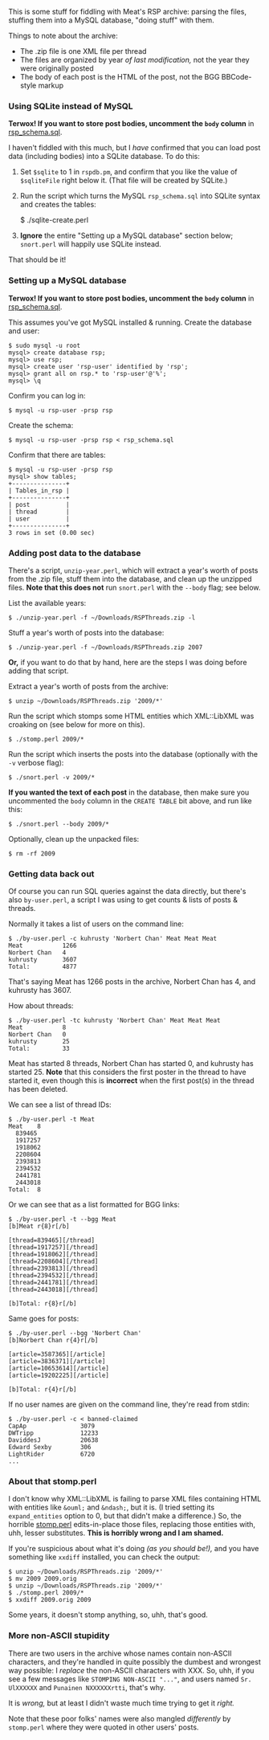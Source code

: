 This is some stuff for fiddling with Meat's RSP archive: parsing the files,
stuffing them into a MySQL database, "doing stuff" with them.

Things to note about the archive:
* The .zip file is one XML file per thread
* The files are organized by year *of last modification,* not the year they were originally posted
* The body of each post is the HTML of the post, not the BGG BBCode-style markup

### Using SQLite instead of MySQL ###

**Terwox!  If you want to store post bodies, uncomment the `body` column** in
[rsp_schema.sql](rsp_schema.sql).

I haven't fiddled with this much, but I *have* confirmed that you can load
post data (including bodies) into a SQLite database.  To do this:

1. Set `$sqlite` to 1 in `rspdb.pm`, and confirm that you like the value of
`$sqliteFile` right below it.  (That file will be created by SQLite.)

2. Run the script which turns the MySQL `rsp_schema.sql` into SQLite syntax
and creates the tables:

    $ ./sqlite-create.perl

3. **Ignore** the entire "Setting up a MySQL database" section below;
`snort.perl` will happily use SQLite instead.

That should be it!

### Setting up a MySQL database ###

**Terwox!  If you want to store post bodies, uncomment the `body` column** in
[rsp_schema.sql](rsp_schema.sql).

This assumes you've got MySQL installed & running.  Create the database and
user:

    $ sudo mysql -u root
    mysql> create database rsp;
    mysql> use rsp;
    mysql> create user 'rsp-user' identified by 'rsp';
    mysql> grant all on rsp.* to 'rsp-user'@'%';
    mysql> \q

Confirm you can log in:

    $ mysql -u rsp-user -prsp rsp

Create the schema:

    $ mysql -u rsp-user -prsp rsp < rsp_schema.sql

Confirm that there are tables:

    $ mysql -u rsp-user -prsp rsp
    mysql> show tables;
    +---------------+
    | Tables_in_rsp |
    +---------------+
    | post          |
    | thread        |
    | user          |
    +---------------+
    3 rows in set (0.00 sec)

### Adding post data to the database ###

There's a script, `unzip-year.perl`, which will extract a year's worth of
posts from the .zip file, stuff them into the database, and clean up the
unzipped files.  **Note that this does not** run `snort.perl` with the
`--body` flag; see below.

List the available years:

    $ ./unzip-year.perl -f ~/Downloads/RSPThreads.zip -l

Stuff a year's worth of posts into the database:

    $ ./unzip-year.perl -f ~/Downloads/RSPThreads.zip 2007

**Or,** if you want to do that by hand, here are the steps I was doing before
adding that script.

Extract a year's worth of posts from the archive:

    $ unzip ~/Downloads/RSPThreads.zip '2009/*'

Run the script which stomps some HTML entities which XML::LibXML was croaking
on (see below for more on this).

    $ ./stomp.perl 2009/*

Run the script which inserts the posts into the database (optionally with the
`-v` verbose flag):

    $ ./snort.perl -v 2009/*

**If you wanted the text of each post** in the database, then make sure you
uncommented the `body` column in the `CREATE TABLE` bit above, and run like
this:

    $ ./snort.perl --body 2009/*

Optionally, clean up the unpacked files:

    $ rm -rf 2009

### Getting data back out ###

Of course you can run SQL queries against the data directly, but there's also
`by-user.perl`, a script I was using to get counts & lists of posts & threads.

Normally it takes a list of users on the command line:

    $ ./by-user.perl -c kuhrusty 'Norbert Chan' Meat Meat Meat
    Meat           1266
    Norbert Chan   4
    kuhrusty       3607
    Total:         4877

That's saying Meat has 1266 posts in the archive, Norbert Chan has 4, and
kuhrusty has 3607.

How about threads:

    $ ./by-user.perl -tc kuhrusty 'Norbert Chan' Meat Meat Meat
    Meat           8
    Norbert Chan   0
    kuhrusty       25
    Total:         33

Meat has started 8 threads, Norbert Chan has started 0, and kuhrusty has
started 25.  **Note** that this considers the first poster in the thread to
have started it, even though this is **incorrect** when the first post(s) in
the thread has been deleted.

We can see a list of thread IDs:

    $ ./by-user.perl -t Meat
    Meat    8
      839465
      1917257
      1918062
      2208604
      2393813
      2394532
      2441781
      2443018
    Total:  8

Or we can see that as a list formatted for BGG links:

    $ ./by-user.perl -t --bgg Meat
    [b]Meat r{8}r[/b]

    [thread=839465][/thread]
    [thread=1917257][/thread]
    [thread=1918062][/thread]
    [thread=2208604][/thread]
    [thread=2393813][/thread]
    [thread=2394532][/thread]
    [thread=2441781][/thread]
    [thread=2443018][/thread]

    [b]Total: r{8}r[/b]

Same goes for posts:

    $ ./by-user.perl --bgg 'Norbert Chan'
    [b]Norbert Chan r{4}r[/b]

    [article=3587365][/article]
    [article=3836371][/article]
    [article=10653614][/article]
    [article=19202225][/article]

    [b]Total: r{4}r[/b]

If no user names are given on the command line, they're read from stdin:

    $ ./by-user.perl -c < banned-claimed
    CapAp               3079
    DWTripp             12233
    DaviddesJ           20638
    Edward Sexby        306
    LightRider          6720
    ...

### About that stomp.perl ###

I don't know why XML::LibXML is failing to parse XML files containing HTML
with entities like `&ouml;` and `&ndash;`, but it is.  (I tried setting its
`expand_entities` option to 0, but that didn't make a difference.)  So, the
horrible [stomp.perl](stomp.perl) edits-in-place those files, replacing those
entities with, uhh, lesser substitutes.
**This is horribly wrong and I am shamed.**

If you're suspicious about what it's doing *(as you should be!),* and you
have something like `xxdiff` installed, you can check the output:

    $ unzip ~/Downloads/RSPThreads.zip '2009/*'
    $ mv 2009 2009.orig
    $ unzip ~/Downloads/RSPThreads.zip '2009/*'
    $ ./stomp.perl 2009/*
    $ xxdiff 2009.orig 2009

Some years, it doesn't stomp anything, so, uhh, that's good.

### More non-ASCII stupidity ###

There are two users in the archive whose names contain non-ASCII characters,
and they're handled in quite possibly the dumbest and wrongest way possible:
I *replace* the non-ASCII characters with XXX.  So, uhh, if you see a few
messages like `STOMPING NON-ASCII "..."`, and users named `Sr. UlXXXXXX` and
`Punainen NXXXXXXrtti`, that's why.

It is *wrong,* but at least I didn't waste much time trying to get it *right.*

Note that these poor folks' names were also mangled *differently* by
`stomp.perl` where they were quoted in other users' posts.
